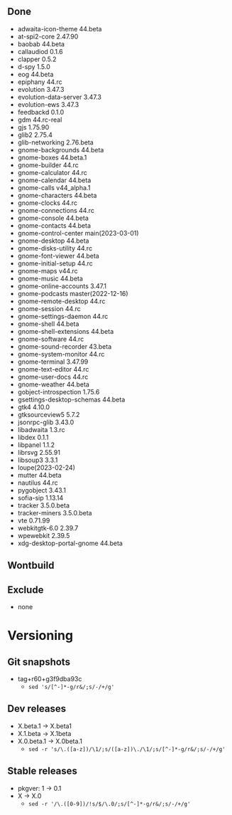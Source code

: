 ## Done
- adwaita-icon-theme 44.beta
- at-spi2-core 2.47.90
- baobab 44.beta
- callaudiod 0.1.6
- clapper 0.5.2
- d-spy 1.5.0
- eog 44.beta
- epiphany 44.rc
- evolution 3.47.3
- evolution-data-server 3.47.3
- evolution-ews 3.47.3
- feedbackd 0.1.0
- gdm 44.rc-real
- gjs 1.75.90
- glib2 2.75.4
- glib-networking 2.76.beta
- gnome-backgrounds 44.beta
- gnome-boxes 44.beta.1
- gnome-builder 44.rc
- gnome-calculator 44.rc
- gnome-calendar 44.beta
- gnome-calls v44_alpha.1
- gnome-characters 44.beta
- gnome-clocks 44.rc
- gnome-connections 44.rc
- gnome-console 44.beta
- gnome-contacts 44.beta
- gnome-control-center main(2023-03-01)
- gnome-desktop 44.beta
- gnome-disks-utility 44.rc
- gnome-font-viewer 44.beta
- gnome-initial-setup 44.rc
- gnome-maps v44.rc
- gnome-music 44.beta
- gnome-online-accounts 3.47.1
- gnome-podcasts master(2022-12-16)
- gnome-remote-desktop 44.rc
- gnome-session 44.rc
- gnome-settings-daemon 44.rc
- gnome-shell 44.beta
- gnome-shell-extensions 44.beta
- gnome-software 44.rc
- gnome-sound-recorder 43.beta
- gnome-system-monitor 44.rc
- gnome-terminal 3.47.99
- gnome-text-editor 44.rc
- gnome-user-docs 44.rc
- gnome-weather 44.beta
- gobject-introspection 1.75.6
- gsettings-desktop-schemas 44.beta
- gtk4 4.10.0
- gtksourceview5 5.7.2
- jsonrpc-glib 3.43.0
- libadwaita 1.3.rc
- libdex 0.1.1
- libpanel 1.1.2
- librsvg 2.55.91
- libsoup3 3.3.1
- loupe(2023-02-24)
- mutter 44.beta
- nautilus 44.rc
- pygobject 3.43.1
- sofia-sip 1.13.14
- tracker 3.5.0.beta
- tracker-miners 3.5.0.beta
- vte 0.71.99
- webkitgtk-6.0 2.39.7
- wpewebkit 2.39.5
- xdg-desktop-portal-gnome 44.beta

## Wontbuild

## Exclude
- none

# Versioning
## Git snapshots
* tag+r60+g3f9dba93c
  * `sed 's/[^-]*-g/r&/;s/-/+/g'`

## Dev releases
* X.beta.1 -> X.beta1
* X.1.beta -> X.1beta
* X.0.beta.1 -> X.0beta.1
  * `sed -r 's/\.([a-z])/\1/;s/([a-z])\./\1/;s/[^-]*-g/r&/;s/-/+/g'`

## Stable releases
* pkgver: 1 -> 0.1
* X -> X.0
  * `sed -r '/\.([0-9])/!s/$/\.0/;s/[^-]*-g/r&/;s/-/+/g'`